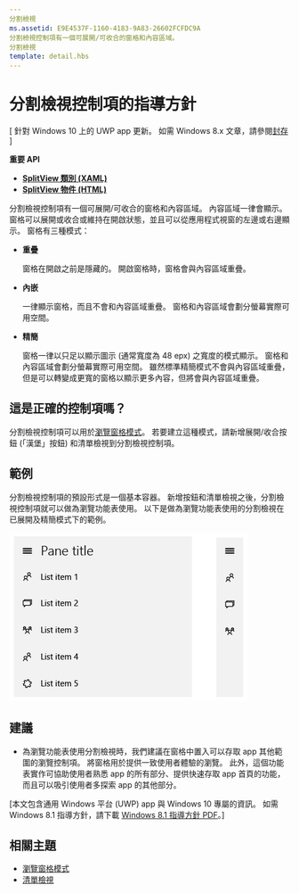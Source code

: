 ```yaml
---
分割檢視
ms.assetid: E9E4537F-1160-4183-9A83-26602FCFDC9A
分割檢視控制項有一個可展開/可收合的窗格和內容區域。
分割檢視
template: detail.hbs
---
```


# 分割檢視控制項的指導方針


\[ 針對 Windows 10 上的 UWP app 更新。 如需 Windows 8.x 文章，請參閱[封存](http://go.microsoft.com/fwlink/p/?linkid=619132) \]


**重要 API**

-   [**SplitView 類別 (XAML)**](https://msdn.microsoft.com/library/windows/apps/dn864360)
-   [**SplitView 物件 (HTML)**](https://msdn.microsoft.com/library/windows/apps/dn919970)

分割檢視控制項有一個可展開/可收合的窗格和內容區域。 內容區域一律會顯示。 窗格可以展開或收合或維持在開啟狀態，並且可以從應用程式視窗的左邊或右邊顯示。 窗格有三種模式：

-   **重疊**

    窗格在開啟之前是隱藏的。 開啟窗格時，窗格會與內容區域重疊。

-   **內嵌**

    一律顯示窗格，而且不會和內容區域重疊。 窗格和內容區域會劃分螢幕實際可用空間。

-   **精簡**

    窗格一律以只足以顯示圖示 (通常寬度為 48 epx) 之寬度的模式顯示。 窗格和內容區域會劃分螢幕實際可用空間。 雖然標準精簡模式不會與內容區域重疊，但是可以轉變成更寬的窗格以顯示更多內容，但將會與內容區域重疊。

## <span id="Is_this_the_right_control_"> </span> <span id="is_this_the_right_control_"> </span> <span id="IS_THIS_THE_RIGHT_CONTROL_"> </span>這是正確的控制項嗎？


分割檢視控制項可以用於[瀏覽窗格模式](nav-pane.md)。 若要建立這種模式，請新增展開/收合按鈕 (「漢堡」按鈕) 和清單檢視到分割檢視控制項。

## <span id="Examples"> </span> <span id="examples"> </span> <span id="EXAMPLES"> </span>範例


分割檢視控制項的預設形式是一個基本容器。 新增按鈕和清單檢視之後，分割檢視控制項就可以做為瀏覽功能表使用。 以下是做為瀏覽功能表使用的分割檢視在已展開及精簡模式下的範例。

![重疊模式與精簡模式之分割檢視功能表的範例](images/controls-splitview-menu01.png)
## <span id="Recommendations"> </span> <span id="recommendations"> </span> <span id="RECOMMENDATIONS"> </span>建議


-   為瀏覽功能表使用分割檢視時，我們建議在窗格中置入可以存取 app 其他範圍的瀏覽控制項。 將窗格用於提供一致使用者體驗的瀏覽。 此外，這個功能表實作可協助使用者熟悉 app 的所有部分、提供快速存取 app 首頁的功能，而且可以吸引使用者多探索 app 的其他部分。

\[本文包含通用 Windows 平台 (UWP) app 與 Windows 10 專屬的資訊。 如需 Windows 8.1 指導方針，請下載 [Windows 8.1 指導方針 PDF](https://go.microsoft.com/fwlink/p/?linkid=258743)。\]

## <span id="related_topics"> </span>相關主題


* [瀏覽窗格模式](nav-pane.md)
* [清單檢視](lists.md)
 

 






<!--HONumber=Mar16_HO1-->


